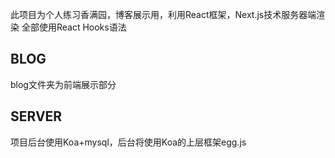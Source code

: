 此项目为个人练习香满园，博客展示用，利用React框架，Next.js技术服务器端渲染
全部使用React Hooks语法

## BLOG
blog文件夹为前端展示部分

## SERVER
项目后台使用Koa+mysql，后台将使用Koa的上层框架egg.js